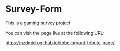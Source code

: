 # Survey-Form

This is a gaming survey project

You can visit the page live at the following URL:

https://nzdmich.github.io/kobe-bryant-tribute-page/
